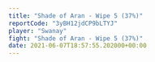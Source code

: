 ```yaml
---
title: "Shade of Aran - Wipe 5 (37%)"
reportCode: "3yBH12jdCP9bLTYJ"
player: "Swanay"
fight: "Shade of Aran - Wipe 5 (37%)"
date: 2021-06-07T18:57:55.202000+00:00
---
```

